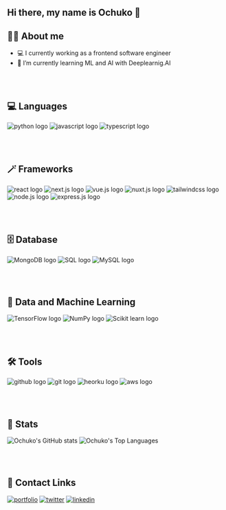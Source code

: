 ## Hi there, my name is Ochuko 👋

## 🙋‍♂️ About me 
- 💻 I currently working as a frontend software engineer
- 🌱 I’m currently learning ML and AI with Deeplearnig.AI 

<br/><br/>

## 💻 Languages
![python logo](https://img.icons8.com/color/48/000000/python.png)
![javascript logo](https://img.icons8.com/color/48/000000/javascript.png)
![typescript logo](https://img.icons8.com/color/48/000000/typescript.png)

<br/><br/>

## 🪄 Frameworks
![react logo](https://user-images.githubusercontent.com/48949356/192256098-0e399d34-2dae-4b4d-a522-6b54fdeea543.png)
![next.js logo](https://img.icons8.com/color/48/000000/nextjs.png)
![vue.js logo](https://img.icons8.com/color/48/000000/vue-js.png)
![nuxt.js logo](https://user-images.githubusercontent.com/48949356/192256466-3da74907-c798-49d1-863b-6ef27ed65821.png)
![tailwindcss logo](https://img.icons8.com/color/48/000000/tailwindcss.png)
![node.js logo](https://img.icons8.com/color/48/000000/nodejs.png)
![express.js logo](https://img.icons8.com/color/48/000000/express-js.png)

<br/><br/>

## 🗄️ Database
![MongoDB logo](https://img.icons8.com/color/48/000000/mongodb.png)
![SQL logo](https://img.icons8.com/color/48/000000/sql.png)
![MySQL logo](https://img.icons8.com/color/48/000000/mysql.png)

<br/><br/>

## 🤖 Data and Machine Learning
![TensorFlow logo](https://img.icons8.com/color/48/000000/tensorflow.png)
![NumPy logo](https://img.icons8.com/color/48/000000/numpy.png)
![Scikit learn logo](https://user-images.githubusercontent.com/48949356/192256857-56154219-72d7-43bb-8b29-8de2b8bb9925.png)

<br/><br/>

## 🛠️ Tools
![github logo](https://img.icons8.com/color/48/000000/github.png)
![git logo](https://img.icons8.com/color/48/000000/git.png)
![heorku logo](https://img.icons8.com/color/48/000000/heroku.png)
![aws logo](https://user-images.githubusercontent.com/48949356/192258067-71d4f445-7395-4364-b747-258bbf64448d.png)

<br/><br/>

 ## 🚀 Stats
![Ochuko's GitHub stats](https://github-readme-stats.vercel.app/api?username=pedoch&show_icons=true&theme=onedark&count_private=true&hide=issues,contribs)
<img alt="Ochuko's Top Languages" src="https://github-readme-stats.vercel.app/api/top-langs/?username=pedoch&langs_count=8&count_private=true&layout=compact&theme=react&hide_border=true&bg_color=0D1117" />

<br/><br/>

## 🔗 Contact Links
[![portfolio](https://img.shields.io/badge/my_portfolio-000?style=for-the-badge&logo=ko-fi&logoColor=white)](https://pedoch.netlify.app/)
[![twitter](https://img.shields.io/badge/twitter-1DA1F2?style=for-the-badge&logo=twitter&logoColor=white)](https://twitter.com/deltanboi)
[![linkedin](https://img.shields.io/badge/linkedin-0A66C2?style=for-the-badge&logo=linkedin&logoColor=white)](https://www.linkedin.com/in/ogheneochuko-pedro-3ba431168/)

<!--
**pedoch/pedoch** is a ✨ _special_ ✨ repository because its `README.md` (this file) appears on your GitHub profile.

Here are some ideas to get you started:

- 🔭 I’m currently working on ...
- 🌱 I’m currently learning ...
- 👯 I’m looking to collaborate on ...
- 🤔 I’m looking for help with ...
- 💬 Ask me about ...
- 📫 How to reach me: ...
- 😄 Pronouns: ...
- ⚡ Fun fact: ...
-->
